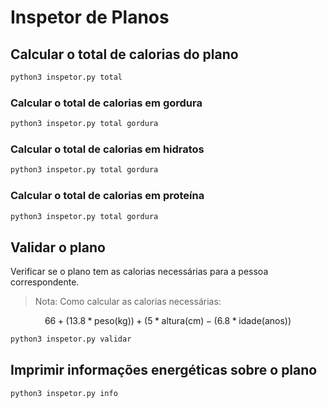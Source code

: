 # Inspetor de Planos


## Calcular o total de calorias do plano
```bash
python3 inspetor.py total
```

### Calcular o total de calorias em gordura
```bash
python3 inspetor.py total gordura
```

### Calcular o total de calorias em hidratos
```bash
python3 inspetor.py total gordura
```

### Calcular o total de calorias em proteína
```bash
python3 inspetor.py total gordura
```


## Validar o plano

Verificar se o plano tem as calorias necessárias para
a pessoa correspondente.

> Nota: Como calcular as calorias necessárias:

$$
66 + (13.8 * \mathsf{peso(kg)}) + (5 * \mathsf{altura (cm)} - (6.8 * \mathsf{idade (anos)})
$$


```bash
python3 inspetor.py validar
```

## Imprimir informações energéticas sobre o plano
```bash
python3 inspetor.py info
```





